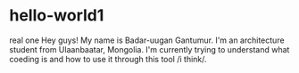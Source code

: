 # hello-world1
real one
Hey guys!
My name is Badar-uugan Gantumur. I'm an architecture student from Ulaanbaatar, Mongolia. I'm currently trying to understand what coeding is and how to use it through this tool /i think/.

